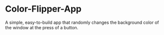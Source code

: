 # Color-Flipper-App
A simple, easy-to-build app that randomly changes the background color of the window at the press of a button.
